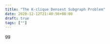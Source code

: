 ```yaml
---
title: "The K-clique Densest Subgraph Problem"
date: 2020-12-12T21:40:56+08:00
draft: true
tags: [""]
---
```


gg

